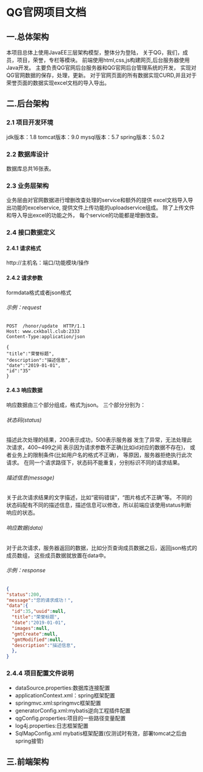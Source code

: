 # QG官网项目文档

## 一.总体架构

本项目总体上使用JavaEE三层架构模型，整体分为登陆，
关于QG，我们，成员，项目，荣誉，专栏等模块。
前端使用html,css,js构建网页,后台服务器使用Java开发。
主要负责QG官网后台服务器和QG官网后台管理系统的开发，
实现对QG官网数据的保存，处理，更新。
对于官网页面的所有数据实现CURD,并且对于荣誉页面的数据实现excel文档的导入导出。

## 二.后台架构

### 2.1 项目开发环境
jdk版本：1.8
tomcat版本：9.0
mysql版本：5.7
spring版本：5.0.2

### 2.2 数据库设计
数据库总共16张表。

### 2.3 业务层架构
业务层由对官网数据进行增删改查处理的service和额外的提供
excel文档导入导出功能的excelservice,
提供文件上传功能的uploadservice组成。
除了上传文件和导入导出excel的功能之外，
每个service的功能都是增删改查。

### 2.4 接口数据定义

#### 2.4.1 请求格式
http://主机名：端口/功能模块/操作
#### 2.4.2 请求参数
formdata格式或者json格式
###### 示例：request
```http request
POST  /honor/update  HTTP/1.1
Host: www.cxkball.club:2333
Content-Type:application/json

{
"title":"荣誉标题",
"description":"描述信息",
"date":"2019-01-01",
"id":"35"
}

```
#### 2.4.3 响应数据
响应数据由三个部分组成，格式为json。
三个部分分别为：
###### 状态码(status)
描述此次处理的结果，200表示成功，500表示服务器
发生了异常，无法处理此次请求，400~499之间
表示因为请求参数不正确(比如id对应的数据不存在)，
或者业务上的限制条件(比如用户名的格式不正确)，
等原因，服务器拒绝执行此次请求。
在同一个请求路径下，状态码不能重复，分别标识不同的请求结果。

###### 描述信息(message)
关于此次请求结果的文字描述，比如“密码错误”，“图片格式不正确”等。
不同的状态码配有不同的描述信息，描述信息可以修改，所以前端应该使用status判断
响应的状态。
###### 响应数据(data)
对于此次请求，服务器返回的数据，比如分页查询成员数据之后，返回json格式的成员数组，
这些成员数据就放置在data中。
###### 示例：response
```json
{
"status":200,
"message":"您的请求成功！",
"data":{
  "id":35,"uuid":null,
  "title":"荣誉标题",
  "date":"2019-01-01",
  "images":null,
  "gmtCreate":null,
  "gmtModified":null,
  "description":"描述信息",
  },
}

```
### 2.4.4 项目配置文件说明
- dataSource.properties:数据库连接配置
- applicationContext.xml：spring框架配置
- springmvc.xml:springmvc框架配置
- generatorConfig.xml:mybatis逆向工程插件配置
- qgConfig.properties:项目的一些路径变量配置
- log4j.properties:日志框架配置
- SqlMapConfig.xml mybatis框架配置(仅测试时有效，部署tomcat之后由spring接管)
## 三.前端架构

